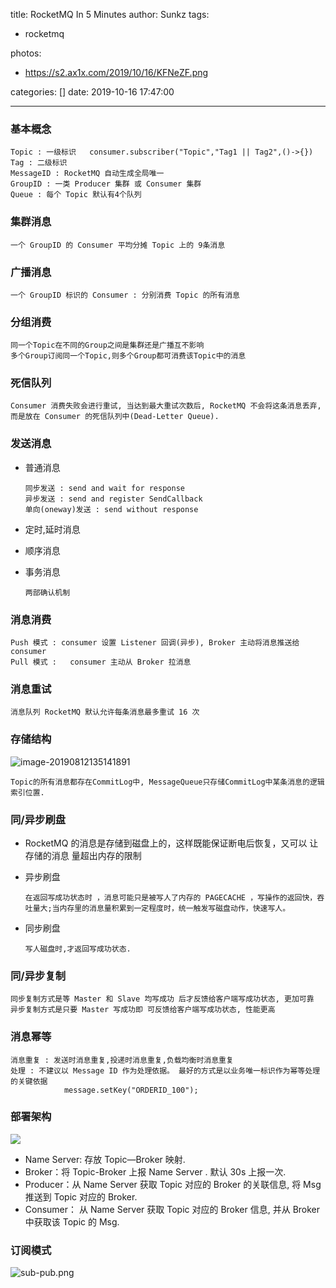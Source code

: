title: RocketMQ In 5 Minutes
author: Sunkz
tags:
  - rocketmq

photos:

- https://s2.ax1x.com/2019/10/16/KFNeZF.png

categories: []
date: 2019-10-16 17:47:00

---
### 基本概念

```
Topic : 一级标识   consumer.subscriber("Topic","Tag1 || Tag2",()->{})
Tag : 二级标识
MessageID : RocketMQ 自动生成全局唯一
GroupID : 一类 Producer 集群 或 Consumer 集群
Queue : 每个 Topic 默认有4个队列
```

### 集群消息

```
一个 GroupID 的 Consumer 平均分摊 Topic 上的 9条消息
```

### 广播消息

```
一个 GroupID 标识的 Consumer : 分别消费 Topic 的所有消息
```

### 分组消费

```
同一个Topic在不同的Group之间是集群还是广播互不影响
多个Group订阅同一个Topic,则多个Group都可消费该Topic中的消息
```

### 死信队列

```
Consumer 消费失败会进行重试, 当达到最大重试次数后, RocketMQ 不会将这条消息丢弃, 而是放在 Consumer 的死信队列中(Dead-Letter Queue).
```

### 发送消息

- 普通消息

  ```
  同步发送 : send and wait for response 
  异步发送 : send and register SendCallback
  单向(oneway)发送 : send without response
  ```

- 定时,延时消息

- 顺序消息

- 事务消息

  ```
  两部确认机制
  ```


### 消息消费

```
Push 模式 : consumer 设置 Listener 回调(异步), Broker 主动将消息推送给 consumer
Pull 模式 :	consumer 主动从 Broker 拉消息
```

### 消息重试

```
消息队列 RocketMQ 默认允许每条消息最多重试 16 次

```

### 存储结构

![image-20190812135141891](http://ww2.sinaimg.cn/large/006tNc79gy1g5wumavkvkj316u0tonf4.jpg)

```
Topic的所有消息都存在CommitLog中, MessageQueue只存储CommitLog中某条消息的逻辑索引位置.

```

### 同/异步刷盘

- RocketMQ 的消息是存储到磁盘上的，这样既能保证断电后恢复，又可以 让存储的消息 量超出内存的限制

- 异步刷盘

  ```
  在返回写成功状态时 ，消息可能只是被写人了内存的 PAGECACHE ，写操作的返回快，吞吐量大;当内存里的消息量积累到一定程度时，统一触发写磁盘动作，快速写人。
  
  ```

- 同步刷盘

  ```
  写人磁盘时,才返回写成功状态.
  
  ```

### 同/异步复制

```
同步复制方式是等 Master 和 Slave 均写成功 后才反馈给客户端写成功状态, 更加可靠
异步复制方式是只要 Master 写成功即 可反馈给客户端写成功状态, 性能更高

```

### 消息幂等

```
消息重复 : 发送时消息重复,投递时消息重复,负载均衡时消息重复
处理 : 不建议以 Message ID 作为处理依据。 最好的方式是以业务唯一标识作为幂等处理的关键依据
			message.setKey("ORDERID_100");

```

### 部署架构

![](http://tva1.sinaimg.cn/large/0060lm7Tly1g4yn8ppm0oj316e0nsjwh.jpg)

- Name Server: 存放 Topic—Broker 映射.
- Broker：将 Topic-Broker 上报 Name Server . 默认 30s 上报一次.
- Producer：从 Name Server 获取 Topic 对应的 Broker 的关联信息, 将 Msg 推送到 Topic 对应的 Broker.
- Consumer： 从 Name Server 获取 Topic 对应的 Broker 信息, 并从 Broker 中获取该 Topic 的 Msg.

### 订阅模式

![sub-pub.png](http://tva1.sinaimg.cn/large/0060lm7Tly1g4ynnogh7jj31lp0u0al7.jpg)

